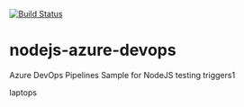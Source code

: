 [![Build Status](https://dev.azure.com/shahnawaz-khan/azure-github-devops/_apis/build/status/github-nodejs-azure-devops?branchName=master)](https://dev.azure.com/shahnawaz-khan/azure-github-devops/_build/latest?definitionId=5?branchName=master)

# nodejs-azure-devops
Azure DevOps Pipelines Sample for NodeJS
testing triggers1

laptops
